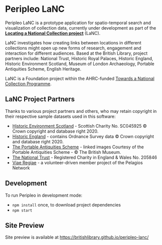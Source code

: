 # Peripleo LaNC

Peripleo LaNC is a prototype application for spatio-temporal search and visualization of collection data, currently under 
development as part of the [**Locating a National Collection project**](https://www.bl.uk/projects/locating-a-national-collection) (LaNC).

LaNC investigates how creating links between locations in different collections might open up new forms of research, engagement and interaction for different audiences. Based at the British Library, project partners include: National Trust, Historic Royal Palaces, Historic England, Historic Environment Scotland, Museum of London Archaeology, Portable Antiquities Scheme, English Heritage.

LaNC is a Foundation project within the AHRC-funded [Towards a National Collection Programme](https://www.nationalcollection.org.uk/).

## LaNC Project Partners

Thanks to various project partners and others, who may retain copyright in their respective sample datasets used in this software:

- [Historic Environment Scotland](https://www.historicenvironment.scot/) - Scottish Charity No. SC045925 © Crown copyright and database right 2020.
- [Historic England](http://www.HistoricEngland.org.uk) - contains Ordnance Survey data © Crown copyright and database right 2020.
- [The Portable Antiquities Scheme](https://finds.org.uk/) - linked images Courtesy of the Portable Antiquities Scheme - © The British Museum.
- [The National Trust](https://www.nationaltrust.org.uk/) - Registered Charity in England & Wales No. 205846
- [Viae Regiae](https://viaeregiae.org/) - a volunteer-driven member project of the Pelagios Network

## Development

To run Peripleo in development mode:

- `npm install` once, to download project dependencies
- `npm start`

## Site Preview

Site preview is available at <https://britishlibrary.github.io/peripleo-lanc/>
